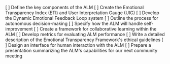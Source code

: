 [ ] Define the key components of the ALM
[ ] Create the Emotional Transparency Index (ETI) and User Interpretation Gauge (UIG)
[ ] Develop the Dynamic Emotional Feedback Loop system
[ ] Outline the process for autonomous decision-making
[ ] Specify how the ALM will handle self-improvement
[ ] Create a framework for collaborative learning within the ALM
[ ] Develop metrics for evaluating ALM performance
[ ] Write a detailed description of the Emotional Transparency Framework's ethical guidelines
[ ] Design an interface for human interaction with the ALM
[ ] Prepare a presentation summarizing the ALM's capabilities for our next community meeting